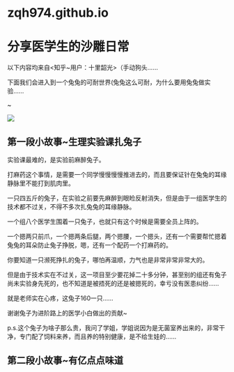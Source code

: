 # zqh974.github.io
<html lang=“zh-cn”>
  <head>
    <meta charset=“utf-8”/>
    <title>Made in 张钦淏手里</title>
    </head>
  <body>
    <h1>分享医学生的沙雕日常</h1>
<p>以下内容均来自<知乎~用户：十里韶光>（手动狗头……</p>
  <p>下面我们会进入到一个兔兔的可耐世界(兔兔这么可耐，为什么要用兔兔做实验……</p>
    <p>~</p>
    <img src="C:\Users\张钦淏\Desktop"/>
  <h2>第一段小故事~生理实验课扎兔子</h2>
<p>实验课最难的，是实验前麻醉兔子。</p>
<p>打麻药这个事情，是需要一个同学慢慢慢慢推进去的，而且要保证针在兔兔的耳缘静脉里不能打到肌肉里。</p>
<p>一只四五斤的兔子，在实验之前要先麻醉到眼睑反射消失，但是由于一组医学生的技术都不过关，不得不多次扎兔兔的耳缘静脉。</p>
<p>一个组八个医学生围着一只兔子，也就只有这个时候是需要全员上阵的。</p>
<p>一个摁两只前爪，一个摁两条后腿，两个摁腰，一个摁头，还有一个需要帮忙摁着兔兔的耳朵防止兔子挣脱，嗯，还有一个配药一个打麻药的。</p>
<p>你要知道一只濒死挣扎的兔子，哪怕再温顺，力气也是非常非常非常大的。</p>
<p>但是由于技术实在不过关，这一项目至少要花掉二十多分钟，甚至别的组还有兔子尚未实验身先死的，也不知道是被捂死的还是被摁死的，幸亏没有医患纠纷……</p>
<p>就是老师实在心疼，这兔子160一只……</p>
<p>谢谢兔子为进阶路上的医学小白做出的贡献~</p>
<p>p.s.这个兔子为啥子那么贵，我问了学姐，学姐说因为是无菌室养出来的，非常干净，专门配了饲料来养，而且养的特别健康，是不给生娃的……</p>
    <h2>第二段小故事~有亿点点味道</h2>
    
